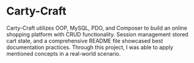 # Carty-Craft
Carty-Craft utilizes OOP, MySQL, PDO, and Composer to build an online shopping platform with CRUD functionality. Session management stored cart state, and a comprehensive README file showcased best documentation practices. Through this project, I was able to apply mentioned concepts in a real-world scenario.

